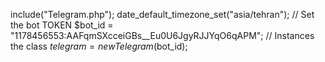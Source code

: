 

include("Telegram.php");
date_default_timezone_set("asia/tehran");
// Set the bot TOKEN
$bot_id = "1178456553:AAFqmSXcceiGBs__Eu0U6JgyRJJYqO6qAPM";
// Instances the class
$telegram = new Telegram($bot_id);
